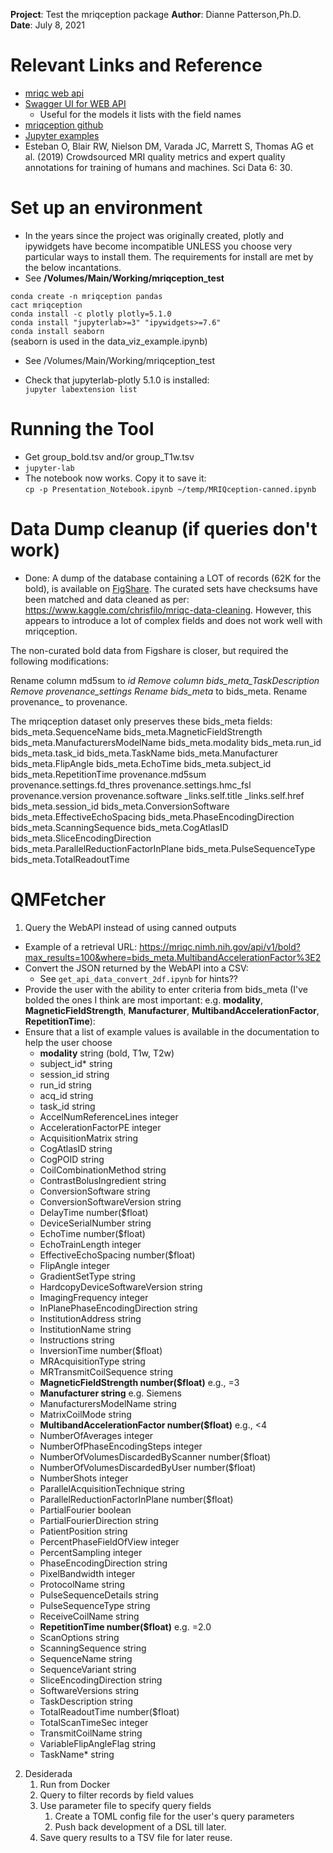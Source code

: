 **Project**: Test the mriqception package
**Author**: Dianne Patterson,Ph.D.
**Date**: July 8, 2021

# Relevant Links and Reference

- [mriqc web api](https://mriqc.nimh.nih.gov/)
- [Swagger UI for WEB API](https://mriqc.nimh.nih.gov/#/bold/get_bold)
  - Useful for the models it lists with the field names
- [mriqception github](https://github.com/elizabethbeard/mriqception)
- [Jupyter examples](https://www.kaggle.com/chrisfilo/mriqc/kernels)
- Esteban O, Blair RW, Nielson DM, Varada JC, Marrett S, Thomas AG et al. (2019) Crowdsourced MRI quality metrics and expert quality annotations for training of humans and machines. Sci Data 6: 30.

# Set up an environment

- In the years since the project was originally created, plotly and ipywidgets have become incompatible UNLESS you choose very particular ways to install them. The requirements for install are met by the below incantations.
- See **/Volumes/Main/Working/mriqception_test**

`conda create -n mriqception pandas`   
`cact mriqception`   
`conda install -c plotly plotly=5.1.0`   
`conda install "jupyterlab>=3" "ipywidgets>=7.6"`   
`conda install seaborn`   
(seaborn is used in the data_viz_example.ipynb)  

- See /Volumes/Main/Working/mriqception_test

- Check that jupyterlab-plotly 5.1.0 is installed:  
`jupyter labextension list`

# Running the Tool
- Get group_bold.tsv and/or group_T1w.tsv
- `jupyter-lab`
- The notebook now works. Copy it to save it:   
`cp -p Presentation_Notebook.ipynb ~/temp/MRIQception-canned.ipynb`

 
# Data Dump cleanup (if queries don't work)

- Done:
A dump of the database containing a LOT of records (62K for the bold), is available on [FigShare](https://figshare.com/articles/dataset/MRIQC_WebAPI_-_Database_dump/7097879/4). The curated sets have checksums have been matched and data cleaned as per: https://www.kaggle.com/chrisfilo/mriqc-data-cleaning. However, this appears to introduce a lot of complex fields and does not work well with mriqception. 

The non-curated bold data from Figshare is closer, but required the following modifications:

Rename column md5sum to _id
Remove column bids_meta_TaskDescription
Remove provenance_settings
Rename bids_meta_ to bids_meta.
Rename provenance_ to provenance.

The mriqception dataset only preserves these bids_meta fields:
bids_meta.SequenceName	bids_meta.MagneticFieldStrength	bids_meta.ManufacturersModelName	bids_meta.modality	bids_meta.run_id	bids_meta.task_id	bids_meta.TaskName	bids_meta.Manufacturer	bids_meta.FlipAngle	bids_meta.EchoTime	bids_meta.subject_id	bids_meta.RepetitionTime	provenance.md5sum	provenance.settings.fd_thres	provenance.settings.hmc_fsl	provenance.version	provenance.software	_links.self.title	_links.self.href	bids_meta.session_id	bids_meta.ConversionSoftware	bids_meta.EffectiveEchoSpacing	bids_meta.PhaseEncodingDirection	bids_meta.ScanningSequence	bids_meta.CogAtlasID	bids_meta.SliceEncodingDirection	bids_meta.ParallelReductionFactorInPlane	bids_meta.PulseSequenceType	bids_meta.TotalReadoutTime

# QMFetcher
1. Query the WebAPI instead of using canned outputs
  - Example of a retrieval URL: https://mriqc.nimh.nih.gov/api/v1/bold?max_results=100&where=bids_meta.MultibandAccelerationFactor%3E2
  - Convert the JSON returned by the WebAPI into a CSV: 
    - See `get_api_data_convert_2df.ipynb` for hints??
  - Provide the user with the ability to enter criteria from bids_meta (I've bolded the ones I think are most important: e.g. **modality**, **MagneticFieldStrength**, **Manufacturer**, **MultibandAccelerationFactor**, **RepetitionTime**):
  - Ensure that a list of example values is available in the documentation to help the user choose
    - **modality**	string (bold, T1w, T2w)
    - subject_id*	string
    - session_id	string
    - run_id	string
    - acq_id	string
    - task_id	string
    - AccelNumReferenceLines	integer
    - AccelerationFactorPE	integer
    - AcquisitionMatrix	string
    - CogAtlasID	string
    - CogPOID	string
    - CoilCombinationMethod	string
    - ContrastBolusIngredient	string
    - ConversionSoftware	string
    - ConversionSoftwareVersion	string
    - DelayTime	number($float)
    - DeviceSerialNumber	string
    - EchoTime	number($float)
    - EchoTrainLength	integer
    - EffectiveEchoSpacing	number($float)
    - FlipAngle	integer
    - GradientSetType	string
    - HardcopyDeviceSoftwareVersion	string
    - ImagingFrequency	integer
    - InPlanePhaseEncodingDirection	string
    - InstitutionAddress	string
    - InstitutionName	string
    - Instructions	string
    - InversionTime	number($float)
    - MRAcquisitionType	string
    - MRTransmitCoilSequence	string
    - **MagneticFieldStrength	number($float)** e.g., =3
    - **Manufacturer	string** e.g. Siemens
    - ManufacturersModelName	string
    - MatrixCoilMode	string
    - **MultibandAccelerationFactor	number($float)** e.g., <4
    - NumberOfAverages	integer
    - NumberOfPhaseEncodingSteps	integer
    - NumberOfVolumesDiscardedByScanner	number($float)
    - NumberOfVolumesDiscardedByUser	number($float)
    - NumberShots	integer
    - ParallelAcquisitionTechnique	string
    - ParallelReductionFactorInPlane	number($float)
    - PartialFourier	boolean
    - PartialFourierDirection	string
    - PatientPosition	string
    - PercentPhaseFieldOfView	integer
    - PercentSampling	integer
    - PhaseEncodingDirection	string
    - PixelBandwidth	integer
    - ProtocolName	string
    - PulseSequenceDetails	string
    - PulseSequenceType	string
    - ReceiveCoilName	string
    - **RepetitionTime	number($float)** e.g. =2.0
    - ScanOptions	string
    - ScanningSequence	string
    - SequenceName	string
    - SequenceVariant	string
    - SliceEncodingDirection	string
    - SoftwareVersions	string
    - TaskDescription	string
    - TotalReadoutTime	number($float)
    - TotalScanTimeSec	integer
    - TransmitCoilName	string
    - VariableFlipAngleFlag	string
    - TaskName*	string
2. Desiderada
   1. Run from Docker
   2. Query to filter records by field values
   3. Use parameter file to specify query fields
      1. Create a TOML config file for the user's query parameters
      2. Push back development of a DSL till later.
   4. Save query results to a TSV file for later reuse.
